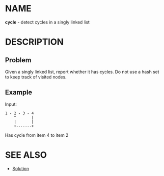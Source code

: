 # NAME

**cycle** - detect cycles in a singly linked list


# DESCRIPTION

## Problem

Given a singly linked list, report whether it has cycles. Do not use a hash set
to keep track of visited nodes.

## Example

Input:

```
1 - 2 - 3 - 4
    ^       |
    |       |
    +-------+
```

Has cycle from item 4 to item 2


# SEE ALSO

* [Solution](./solution.md)
